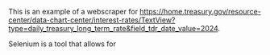 This is an example of a webscraper for https://home.treasury.gov/resource-center/data-chart-center/interest-rates/TextView?type=daily_treasury_long_term_rate&field_tdr_date_value=2024.

Selenium is a tool that allows for 